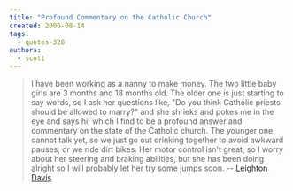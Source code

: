 ```yaml
---
title: "Profound Commentary on the Catholic Church"
created: 2006-08-14
tags: 
  - quotes-328
authors: 
  - scott
---
```


> I have been working as a nanny to make money. The two little baby girls are 3 months and 18 months old. The older one is just starting to say words, so I ask her questions like, "Do you think Catholic priests should be allowed to marry?" and she shrieks and pokes me in the eye and says hi, which I find to be a profound answer and commentary on the state of the Catholic church. The younger one cannot talk yet, so we just go out drinking together to avoid awkward pauses, or we ride dirt bikes. Her motor control isn't great, so I worry about her steering and braking abilities, but she has been doing alright so I will probably let her try some jumps soon. \-- [Leighton Davis](http://lefthanded-rightminded.blogspot.com/2006/03/back-in-business.html)
